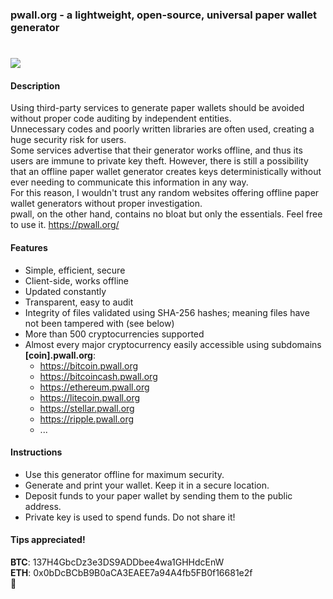 ### pwall.org - a lightweight, open-source, universal paper wallet generator
# ![](wallet.png)
#### Description
Using third-party services to generate paper wallets should be avoided without proper code auditing by independent entities.  
Unnecessary codes and poorly written libraries are often used, creating a huge security risk for users.  
Some services advertise that their generator works offline, and thus its users are immune to private key theft.
However, there is still a possibility that an offline paper wallet generator creates keys deterministically without ever needing to communicate this information in any way.  
For this reason, I wouldn't trust any random websites offering offline paper wallet generators without proper investigation.  
pwall, on the other hand, contains no bloat but only the essentials.
Feel free to use it. https://pwall.org/ 

#### Features
* Simple, efficient, secure
* Client-side, works offline
* Updated constantly
* Transparent, easy to audit
* Integrity of files validated using SHA-256 hashes; meaning files have not been tampered with (see below)
* More than 500 cryptocurrencies supported
* Almost every major cryptocurrency easily accessible using subdomains **[coin].pwall.org**:
	* https://bitcoin.pwall.org
	* https://bitcoincash.pwall.org
	* https://ethereum.pwall.org
	* https://litecoin.pwall.org
	* https://stellar.pwall.org
	* https://ripple.pwall.org
	* ...
		
#### Instructions
* Use this generator offline for maximum security.
* Generate and print your wallet. Keep it in a secure location.
* Deposit funds to your paper wallet by sending them to the public address.
* Private key is used to spend funds. Do not share it!

#### Tips appreciated!  
**BTC**: 137H4GbcDz3e3DS9ADDbee4wa1GHHdcEnW  
**ETH**: 0x0bDcBCbB9B0aCA3EAEE7a94A4fb5FB0f16681e2f  
:punch: